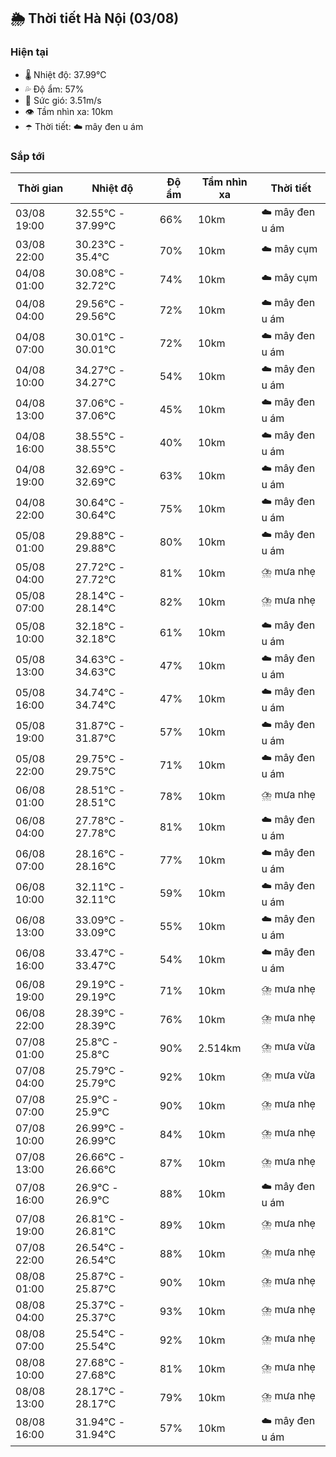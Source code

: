 ## 🌦️ Thời tiết Hà Nội (03/08)

### Hiện tại

- 🌡️ Nhiệt độ: 37.99℃
- 💦 Độ ẩm: 57%
- 💨 Sức gió: 3.51m/s
- 👁️ Tầm nhìn xa: 10km
- ☂️ Thời tiết: ☁️ mây đen u ám

### Sắp tới

| Thời gian | Nhiệt độ | Độ ẩm | Tầm nhìn xa | Thời tiết |
| --- | --- | --- | --- | --- |
| 03/08 19:00 | 32.55℃ - 37.99℃ | 66% | 10km | ☁️ mây đen u ám |
| 03/08 22:00 | 30.23℃ - 35.4℃ | 70% | 10km | ☁️ mây cụm |
| 04/08 01:00 | 30.08℃ - 32.72℃ | 74% | 10km | ☁️ mây cụm |
| 04/08 04:00 | 29.56℃ - 29.56℃ | 72% | 10km | ☁️ mây đen u ám |
| 04/08 07:00 | 30.01℃ - 30.01℃ | 72% | 10km | ☁️ mây đen u ám |
| 04/08 10:00 | 34.27℃ - 34.27℃ | 54% | 10km | ☁️ mây đen u ám |
| 04/08 13:00 | 37.06℃ - 37.06℃ | 45% | 10km | ☁️ mây đen u ám |
| 04/08 16:00 | 38.55℃ - 38.55℃ | 40% | 10km | ☁️ mây đen u ám |
| 04/08 19:00 | 32.69℃ - 32.69℃ | 63% | 10km | ☁️ mây đen u ám |
| 04/08 22:00 | 30.64℃ - 30.64℃ | 75% | 10km | ☁️ mây đen u ám |
| 05/08 01:00 | 29.88℃ - 29.88℃ | 80% | 10km | ☁️ mây đen u ám |
| 05/08 04:00 | 27.72℃ - 27.72℃ | 81% | 10km | ⛈️ mưa nhẹ |
| 05/08 07:00 | 28.14℃ - 28.14℃ | 82% | 10km | ⛈️ mưa nhẹ |
| 05/08 10:00 | 32.18℃ - 32.18℃ | 61% | 10km | ☁️ mây đen u ám |
| 05/08 13:00 | 34.63℃ - 34.63℃ | 47% | 10km | ☁️ mây đen u ám |
| 05/08 16:00 | 34.74℃ - 34.74℃ | 47% | 10km | ☁️ mây đen u ám |
| 05/08 19:00 | 31.87℃ - 31.87℃ | 57% | 10km | ☁️ mây đen u ám |
| 05/08 22:00 | 29.75℃ - 29.75℃ | 71% | 10km | ☁️ mây đen u ám |
| 06/08 01:00 | 28.51℃ - 28.51℃ | 78% | 10km | ⛈️ mưa nhẹ |
| 06/08 04:00 | 27.78℃ - 27.78℃ | 81% | 10km | ☁️ mây đen u ám |
| 06/08 07:00 | 28.16℃ - 28.16℃ | 77% | 10km | ☁️ mây đen u ám |
| 06/08 10:00 | 32.11℃ - 32.11℃ | 59% | 10km | ☁️ mây đen u ám |
| 06/08 13:00 | 33.09℃ - 33.09℃ | 55% | 10km | ☁️ mây đen u ám |
| 06/08 16:00 | 33.47℃ - 33.47℃ | 54% | 10km | ☁️ mây đen u ám |
| 06/08 19:00 | 29.19℃ - 29.19℃ | 71% | 10km | ⛈️ mưa nhẹ |
| 06/08 22:00 | 28.39℃ - 28.39℃ | 76% | 10km | ⛈️ mưa nhẹ |
| 07/08 01:00 | 25.8℃ - 25.8℃ | 90% | 2.514km | ⛈️ mưa vừa |
| 07/08 04:00 | 25.79℃ - 25.79℃ | 92% | 10km | ⛈️ mưa vừa |
| 07/08 07:00 | 25.9℃ - 25.9℃ | 90% | 10km | ⛈️ mưa nhẹ |
| 07/08 10:00 | 26.99℃ - 26.99℃ | 84% | 10km | ⛈️ mưa nhẹ |
| 07/08 13:00 | 26.66℃ - 26.66℃ | 87% | 10km | ⛈️ mưa nhẹ |
| 07/08 16:00 | 26.9℃ - 26.9℃ | 88% | 10km | ☁️ mây đen u ám |
| 07/08 19:00 | 26.81℃ - 26.81℃ | 89% | 10km | ⛈️ mưa nhẹ |
| 07/08 22:00 | 26.54℃ - 26.54℃ | 88% | 10km | ⛈️ mưa nhẹ |
| 08/08 01:00 | 25.87℃ - 25.87℃ | 90% | 10km | ⛈️ mưa nhẹ |
| 08/08 04:00 | 25.37℃ - 25.37℃ | 93% | 10km | ⛈️ mưa nhẹ |
| 08/08 07:00 | 25.54℃ - 25.54℃ | 92% | 10km | ⛈️ mưa nhẹ |
| 08/08 10:00 | 27.68℃ - 27.68℃ | 81% | 10km | ⛈️ mưa nhẹ |
| 08/08 13:00 | 28.17℃ - 28.17℃ | 79% | 10km | ⛈️ mưa nhẹ |
| 08/08 16:00 | 31.94℃ - 31.94℃ | 57% | 10km | ☁️ mây đen u ám |
